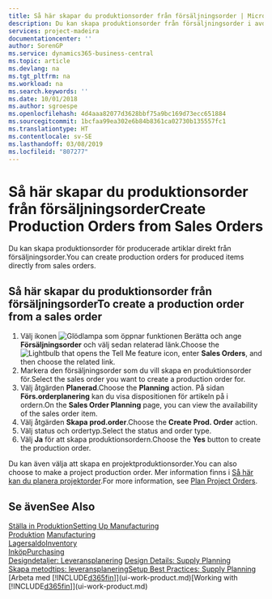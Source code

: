 ```yaml
---
title: Så här skapar du produktionsorder från försäljningsorder | Microsoft Docsr
description: Du kan skapa produktionsorder från försäljningsorder i avdelningen Försäljning och marknadsföring.
services: project-madeira
documentationcenter: ''
author: SorenGP
ms.service: dynamics365-business-central
ms.topic: article
ms.devlang: na
ms.tgt_pltfrm: na
ms.workload: na
ms.search.keywords: ''
ms.date: 10/01/2018
ms.author: sgroespe
ms.openlocfilehash: 4d4aaa82077d3628bbf75a9bc169d73ecc651884
ms.sourcegitcommit: 1bcfaa99ea302e6b84b8361ca02730b135557fc1
ms.translationtype: HT
ms.contentlocale: sv-SE
ms.lasthandoff: 03/08/2019
ms.locfileid: "807277"
---
```

# <a name="create-production-orders-from-sales-orders"></a><span data-ttu-id="c0743-103">Så här skapar du produktionsorder från försäljningsorder</span><span class="sxs-lookup"><span data-stu-id="c0743-103">Create Production Orders from Sales Orders</span></span>
<span data-ttu-id="c0743-104">Du kan skapa produktionsorder för producerade artiklar direkt från försäljningsorder.</span><span class="sxs-lookup"><span data-stu-id="c0743-104">You can create production orders for produced items directly from sales orders.</span></span>  

## <a name="to-create-a-production-order-from-a-sales-order"></a><span data-ttu-id="c0743-105">Så här skapar du produktionsorder från försäljningsorder</span><span class="sxs-lookup"><span data-stu-id="c0743-105">To create a production order from a sales order</span></span>  

1.  <span data-ttu-id="c0743-106">Välj ikonen ![Glödlampa som öppnar funktionen Berätta](media/ui-search/search_small.png "Glödlampa som öppnar funktionen Berätta") och ange **Försäljningsorder** och välj sedan relaterad länk.</span><span class="sxs-lookup"><span data-stu-id="c0743-106">Choose the ![Lightbulb that opens the Tell Me feature](media/ui-search/search_small.png "Tell me what you want to do") icon, enter **Sales Orders**, and then choose the related link.</span></span>  
2.  <span data-ttu-id="c0743-107">Markera den försäljningsorder som du vill skapa en produktionsorder för.</span><span class="sxs-lookup"><span data-stu-id="c0743-107">Select the sales order you want to create a production order for.</span></span>  
3.  <span data-ttu-id="c0743-108">Välj åtgärden **Planerad**.</span><span class="sxs-lookup"><span data-stu-id="c0743-108">Choose the **Planning** action.</span></span> <span data-ttu-id="c0743-109">På sidan **Förs.orderplanering** kan du visa dispositionen för artikeln på i ordern.</span><span class="sxs-lookup"><span data-stu-id="c0743-109">On the **Sales Order Planning** page, you can view the availability of the sales order item.</span></span>  
4.  <span data-ttu-id="c0743-110">Välj åtgärden **Skapa prod.order**.</span><span class="sxs-lookup"><span data-stu-id="c0743-110">Choose the **Create Prod. Order** action.</span></span>  
5.  <span data-ttu-id="c0743-111">Välj status och ordertyp.</span><span class="sxs-lookup"><span data-stu-id="c0743-111">Select the status and order type.</span></span>  
6.  <span data-ttu-id="c0743-112">Välj **Ja** för att skapa produktionsordern.</span><span class="sxs-lookup"><span data-stu-id="c0743-112">Choose the **Yes** button to create the production order.</span></span>

<span data-ttu-id="c0743-113">Du kan även välja att skapa en projektproduktionsorder.</span><span class="sxs-lookup"><span data-stu-id="c0743-113">You can also choose to make a project production order.</span></span> <span data-ttu-id="c0743-114">Mer information finns i [Så här kan du planera projektorder](production-how-to-plan-project-orders.md).</span><span class="sxs-lookup"><span data-stu-id="c0743-114">For more information, see [Plan Project Orders](production-how-to-plan-project-orders.md).</span></span>   

## <a name="see-also"></a><span data-ttu-id="c0743-115">Se även</span><span class="sxs-lookup"><span data-stu-id="c0743-115">See Also</span></span>  
[<span data-ttu-id="c0743-116">Ställa in Produktion</span><span class="sxs-lookup"><span data-stu-id="c0743-116">Setting Up Manufacturing</span></span>](production-configure-production-processes.md)  
<span data-ttu-id="c0743-117">[Produktion](production-manage-manufacturing.md)  </span><span class="sxs-lookup"><span data-stu-id="c0743-117">[Manufacturing](production-manage-manufacturing.md)  </span></span>  
[<span data-ttu-id="c0743-118">Lagersaldo</span><span class="sxs-lookup"><span data-stu-id="c0743-118">Inventory</span></span>](inventory-manage-inventory.md)  
[<span data-ttu-id="c0743-119">Inköp</span><span class="sxs-lookup"><span data-stu-id="c0743-119">Purchasing</span></span>](purchasing-manage-purchasing.md)  
<span data-ttu-id="c0743-120">[Designdetaljer: Leveransplanering](design-details-supply-planning.md) </span><span class="sxs-lookup"><span data-stu-id="c0743-120">[Design Details: Supply Planning](design-details-supply-planning.md) </span></span>  
[<span data-ttu-id="c0743-121">Skapa metodtips: leveransplanering</span><span class="sxs-lookup"><span data-stu-id="c0743-121">Setup Best Practices: Supply Planning</span></span>](setup-best-practices-supply-planning.md)  
<span data-ttu-id="c0743-122">[Arbeta med [!INCLUDE[d365fin](includes/d365fin_md.md)]](ui-work-product.md)</span><span class="sxs-lookup"><span data-stu-id="c0743-122">[Working with [!INCLUDE[d365fin](includes/d365fin_md.md)]](ui-work-product.md)</span></span>
